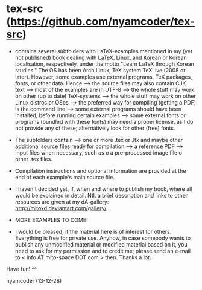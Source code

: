 tex-src (https://github.com/nyamcoder/tex-src)
==============================================

* contains several subfolders with LaTeX-examples mentioned in my (yet not published) book dealing with LaTeX, Linux, and Korean or Korean localisation, respectively, under the motto "Learn LaTeX through Korean studies." The OS has been Arch Linux, TeX system TeXLive (2008 or later). However, some examples use external programs, TeX packages, fonts, or other data. Hence
		--> the source files may also contain CJK text
		--> most of the examples are in UTF-8
		--> the whole stuff may work on other (up to date) TeX-systems
		--> the whole stuff may work on other Linux distros or OSes
		--> the preferred way for compiling (getting a PDF) is the command line
		--> some external programs should have been installed, before running certain examples
		--> some external fonts or programs (bundled with these fonts) may need a proper license, as I do not provide any of these; alternatively look for other (free) fonts.

* The subfolders contain
		--> one or more .tex or .ltx and maybe other additional source files ready for compilation
		--> a reference PDF
		--> input files when necessary, such as 
				o a pre-processed image file
				o other .tex files.

* Compilation instructions and optional information are provided at the end of each example's main source file.

* I haven't decided yet, if, when and where to publish my book, where all would be explained in detail. Ntl. a brief description and links to other resources are given at my dA-gallery: http://mitoxd.deviantart.com/gallery/ .

* MORE EXAMPLES TO COME!

* I would be pleased, if the material here is of interest for others. Everything is free for private use. Anyhow, in case somebody wants to publish any unmodified material or modified material based on it, you need to ask for my permission and to credit me; please send an e-mail to  < info AT mito-space DOT com > then. Thanks a lot.


Have fun! ^^

nyamcoder   (13-12-28)

